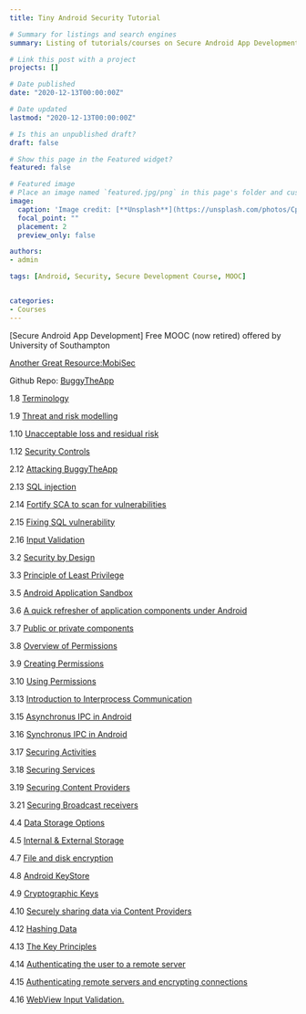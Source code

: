 ```yaml
---
title: Tiny Android Security Tutorial

# Summary for listings and search engines
summary: Listing of tutorials/courses on Secure Android App Development

# Link this post with a project
projects: []

# Date published
date: "2020-12-13T00:00:00Z"

# Date updated
lastmod: "2020-12-13T00:00:00Z"

# Is this an unpublished draft?
draft: false

# Show this page in the Featured widget?
featured: false

# Featured image
# Place an image named `featured.jpg/png` in this page's folder and customize its options here.
image:
  caption: 'Image credit: [**Unsplash**](https://unsplash.com/photos/CpkOjOcXdUY)'
  focal_point: ""
  placement: 2
  preview_only: false

authors:
- admin

tags: [Android, Security, Secure Development Course, MOOC]


categories:
- Courses
---
```


[Secure Android App Development]
Free MOOC (now retired) offered by University of Southampton

[Another Great Resource:MobiSec](https://mobisec.reyammer.io/)

Github Repo: [BuggyTheApp](https://github.com/secureappmooc/BuggyTheApp)

1.8 [Terminology](https://www.futurelearn.com/courses/secure-android-app-development/0/steps/21550)

1.9 [Threat and risk modelling](https://www.futurelearn.com/courses/secure-android-app-development/0/steps/21551)

1.10 [Unacceptable loss and residual risk](https://www.futurelearn.com/courses/secure-android-app-development/0/steps/21552)

1.12 [Security Controls](https://www.futurelearn.com/courses/secure-android-app-development/0/steps/21553)

2.12 [Attacking BuggyTheApp](https://www.futurelearn.com/courses/secure-android-app-development/0/steps/21570)

2.13 [SQL injection](https://www.futurelearn.com/courses/secure-android-app-development/0/steps/21571)

2.14 [Fortify SCA to scan for vulnerabilities](https://www.futurelearn.com/courses/secure-android-app-development/0/steps/21572)

2.15 [Fixing SQL vulnerability](https://www.futurelearn.com/courses/secure-android-app-development/0/steps/21573)

2.16 [Input Validation](https://www.futurelearn.com/courses/secure-android-app-development/0/steps/21574)





3.2 [Security by Design](https://www.futurelearn.com/courses/secure-android-app-development/1/steps/141013)

3.3 [Principle of Least Privilege](https://www.futurelearn.com/courses/secure-android-app-development/1/steps/141014)

3.5 [Android Application Sandbox](https://www.futurelearn.com/courses/secure-android-app-development/1/steps/141016)

3.6 [A quick refresher of application components under Android](https://www.futurelearn.com/courses/secure-android-app-development/0/steps/21581)

3.7 [Public or private components](https://www.futurelearn.com/courses/secure-android-app-development/0/steps/21582)

3.8 [Overview of Permissions](https://www.futurelearn.com/courses/secure-android-app-development/0/steps/21583)

3.9 [Creating Permissions](https://www.futurelearn.com/courses/secure-android-app-development/0/steps/21584)

3.10 [Using Permissions](https://www.futurelearn.com/courses/secure-android-app-development/0/steps/21585)

3.13 [Introduction to Interprocess Communication](https://www.futurelearn.com/courses/secure-android-app-development/0/steps/21587)

3.15 [Asynchronus IPC in Android](https://www.futurelearn.com/courses/secure-android-app-development/0/steps/21588)

3.16 [Synchronus IPC in Android](https://www.futurelearn.com/courses/secure-android-app-development/0/steps/21589)

3.17 [Securing Activities](https://www.futurelearn.com/courses/secure-android-app-development/0/steps/21590)

3.18 [Securing Services](https://www.futurelearn.com/courses/secure-android-app-development/0/steps/21591)

3.19 [Securing Content Providers](https://www.futurelearn.com/courses/secure-android-app-development/0/steps/21592)

3.21 [Securing Broadcast receivers](https://www.futurelearn.com/courses/secure-android-app-development/0/steps/21594)

4.4 [Data Storage Options](https://www.futurelearn.com/courses/secure-android-app-development/0/steps/21598)

4.5 [Internal & External Storage](https://www.futurelearn.com/courses/secure-android-app-development/0/steps/21599)

4.7 [File and disk encryption](https://www.futurelearn.com/courses/secure-android-app-development/0/steps/21601)

4.8 [Android KeyStore](https://www.futurelearn.com/courses/secure-android-app-development/0/steps/21602)

4.9 [Cryptographic Keys](https://www.futurelearn.com/courses/secure-android-app-development/0/steps/21603)

4.10 [Securely sharing data via Content Providers](https://www.futurelearn.com/courses/secure-android-app-development/0/steps/21604)

4.12 [Hashing Data](https://www.futurelearn.com/courses/secure-android-app-development/0/steps/21606)

4.13 [The Key Principles](https://www.futurelearn.com/courses/secure-android-app-development/0/steps/21607)

4.14 [Authenticating the user to a remote server](https://www.futurelearn.com/courses/secure-android-app-development/0/steps/21608)

4.15 [Authenticating remote servers and encrypting connections](https://www.futurelearn.com/courses/secure-android-app-development/0/steps/21609)

4.16 [WebView Input Validation.](https://www.futurelearn.com/courses/secure-android-app-development/0/steps/21610)
